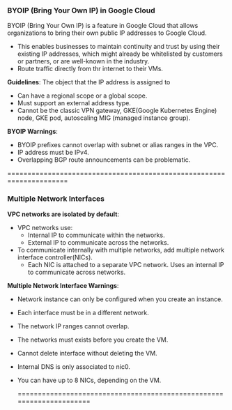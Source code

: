 ### BYOIP (Bring Your Own IP) in Google Cloud

BYOIP (Bring Your Own IP) is a feature in Google Cloud that allows organizations to bring their own public IP addresses to Google Cloud. 
- This enables businesses to maintain continuity and trust by using their existing IP addresses, which might already be whitelisted by customers or partners, or are well-known in the industry.
- Route traffic directly from thr internet to their VMs.

**Guidelines**: The object that the IP address is assigned to
- Can have a regional scope or a global scope.
- Must support an external address type.
- Cannot be the classic VPN gateway, GKE(Google Kubernetes Engine) node, GKE pod, autoscaling MIG (managed instance group).

**BYOIP Warnings**:
 - BYOIP prefixes cannot overlap with subnet or alias ranges in the VPC.
 - IP address must be IPv4.
 - Overlapping BGP route announcements can be problematic.

  =====================================================================

### Multiple Network Interfaces
**VPC networks are isolated by default**:
- VPC networks use:
  - Internal IP to communicate within the networks.
  - External IP to communicate across the networks.
- To communicate internally with multiple networks, add multiple network interface controller(NICs).
  - Each NIC is attached to a separate VPC network. Uses an internal IP to communicate across networks.

**Multiple Network Interface Warnings**:
- Network instance can only be configured when you create an instance.
- Each interface must be in a different network.
- The network IP ranges cannot overlap.
- The networks must exists before you create the VM.
- Cannot delete interface without deleting the VM.
- Internal DNS is only associated to nic0.
- You can have up to 8 NICs, depending on the VM.

  =====================================================================

